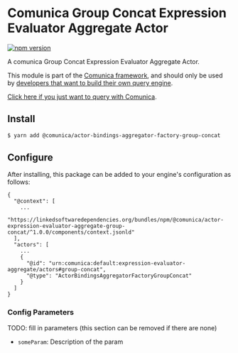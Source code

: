 # Comunica Group Concat Expression Evaluator Aggregate Actor

[![npm version](https://badge.fury.io/js/%40comunica%2Factor-expression-evaluator-aggregate-group-concat.svg)](https://www.npmjs.com/package/@comunica/actor-expression-evaluator-aggregate-group-concat)

A comunica Group Concat Expression Evaluator Aggregate Actor.

This module is part of the [Comunica framework](https://github.com/comunica/comunica),
and should only be used by [developers that want to build their own query engine](https://comunica.dev/docs/modify/).

[Click here if you just want to query with Comunica](https://comunica.dev/docs/query/).

## Install

```bash
$ yarn add @comunica/actor-bindings-aggregator-factory-group-concat
```

## Configure

After installing, this package can be added to your engine's configuration as follows:
```text
{
  "@context": [
    ...
    "https://linkedsoftwaredependencies.org/bundles/npm/@comunica/actor-expression-evaluator-aggregate-group-concat/^1.0.0/components/context.jsonld"  
  ],
  "actors": [
    ...
    {
      "@id": "urn:comunica:default:expression-evaluator-aggregate/actors#group-concat",
      "@type": "ActorBindingsAggregatorFactoryGroupConcat"
    }
  ]
}
```

### Config Parameters

TODO: fill in parameters (this section can be removed if there are none)

* `someParam`: Description of the param
